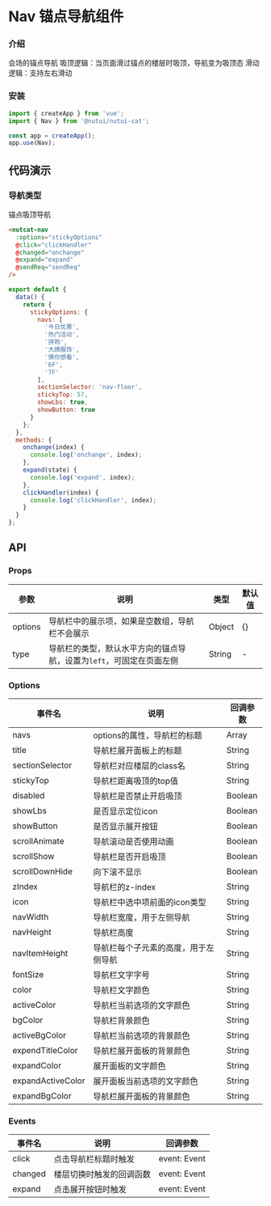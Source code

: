 # Nav 锚点导航组件

### 介绍

会场的锚点导航
吸顶逻辑：当页面滑过锚点的楼层时吸顶，导航变为吸顶态
滑动逻辑：支持左右滑动

### 安装

``` javascript
import { createApp } from 'vue';
import { Nav } from '@nutui/nutui-cat';

const app = createApp();
app.use(Nav);
```

## 代码演示

### 导航类型

锚点吸顶导航

```html
<nutcat-nav
  :options="stickyOptions"
  @click="clickHandler"
  @changed="onchange"
  @expand="expand"
  @sendReq="sendReq"
/>
```

``` javascript
export default {
  data() {
    return {
      stickyOptions: {
        navs: [
          '今日优惠',
          '热门活动',
          '拼购',
          '大牌服饰',
          '猜你想看',
          '6F',
          '7F'
        ],
        sectionSelector: 'nav-floor',
        stickyTop: 57,
        showLbs: true,
        showButton: true
      }
    };
  },
  methods: {
    onchange(index) {
      console.log('onchange', index);
    },
    expand(state) {
      console.log('expand', index);
    },
    clickHandler(index) {
      console.log('clickHandler', index);
    }
  }
};
```

## API

### Props

| 参数         | 说明                             | 类型   | 默认值           |
|--------------|----------------------------------|--------|------------------|
| options         | 导航栏中的展示项，如果是空数组，导航栏不会展示 | Object | {} |
| type         | 导航栏的类型，默认水平方向的锚点导航，设置为`left`，可固定在页面左侧 | String | - |


### Options

| 事件名 | 说明           | 回调参数     |
|--------|----------------|--------------|
| navs            | options的属性，导航栏的标题 | Array | [] |
| title           | 导航栏展开面板上的标题      | String  | 请选择分类 |
| sectionSelector | 导航栏对应楼层的class名    | String  | `nav-floor` |
| stickyTop       | 导航栏距离吸顶的top值      | String   | -1   |
| disabled        | 导航栏是否禁止开启吸顶      | Boolean | false |
| showLbs         | 是否显示定位icon          | Boolean | false |
| showButton      | 是否显示展开按钮           | Boolean | false |
| scrollAnimate   | 导航滚动是否使用动画        | Boolean | true |
| scrollShow      | 导航栏是否开启吸顶          | Boolean | false |
| scrollDownHide  | 向下滚不显示               | Boolean | false |
| zIndex          | 导航栏的z-index           | String   | 1001 | 
| icon         | 导航栏中选中项前面的icon类型 | String | 'lbs' |
| navWidth             | 导航栏宽度，用于左侧导航 | String | - |
| navHeight       | 导航栏高度   | String | - |
| navItemHeight           | 导航栏每个子元素的高度，用于左侧导航  | String | - |
| fontSize       | 导航栏文字字号 | String | - |
| color             | 导航栏文字颜色 | String | - |
| activeColor       | 导航栏当前选项的文字颜色   | String | - |
| bgColor           | 导航栏背景颜色  | String | - |
| activeBgColor     | 导航栏当前选项的背景颜色    | String | - |
| expendTitleColor     | 导航栏展开面板的背景颜色     | String | - |
| expandColor       | 展开面板的文字颜色 | String | - |
| expandActiveColor | 展开面板当前选项的文字颜色    | String | - |
| expandBgColor     | 导航栏展开面板的背景颜色     | String | - |

### Events

| 事件名 | 说明           | 回调参数     |
|--------|----------------|--------------|
| click    | 点击导航栏标题时触发         | event: Event |
| changed  | 楼层切换时触发的回调函数 | event: Event |
| expand   | 点击展开按钮时触发 | event: Event |



